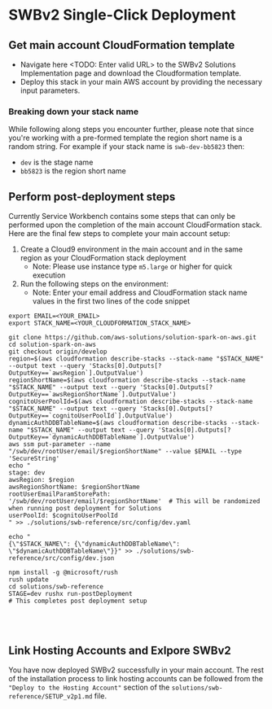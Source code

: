 # SWBv2 Single-Click Deployment

## Get main account CloudFormation template
- Navigate here <TODO: Enter valid URL> to the SWBv2 Solutions Implementation page and download the Cloudformation template. 
- Deploy this stack in your main AWS account by providing the necessary input parameters.

### Breaking down your stack name
While following along steps you encounter further, please note that since you're working with a pre-formed template the region short name is a random string. For example if your stack name is `swb-dev-bb5823` then:
- `dev` is the stage name
- `bb5823` is the region short name

## Perform post-deployment steps
Currently Service Workbench contains some steps that can only be performed upon the completion of the main account CloudFormation stack. Here are the final few steps to complete your main account setup:<br/>

1. Create a Cloud9 environment in the main account and in the same region as your CloudFormation stack deployment
   - Note: Please use instance type `m5.large` or higher for quick execution
2. Run the following steps on the environment:
   - Note: Enter your email address and CloudFormation stack name values in the first two lines of the code snippet

```shell
export EMAIL=<YOUR_EMAIL>
export STACK_NAME=<YOUR_CLOUDFORMATION_STACK_NAME>

git clone https://github.com/aws-solutions/solution-spark-on-aws.git
cd solution-spark-on-aws
git checkout origin/develop
region=$(aws cloudformation describe-stacks --stack-name "$STACK_NAME" --output text --query 'Stacks[0].Outputs[?OutputKey==`awsRegion`].OutputValue')
regionShortName=$(aws cloudformation describe-stacks --stack-name "$STACK_NAME" --output text --query 'Stacks[0].Outputs[?OutputKey==`awsRegionShortName`].OutputValue')
cognitoUserPoolId=$(aws cloudformation describe-stacks --stack-name "$STACK_NAME" --output text --query 'Stacks[0].Outputs[?OutputKey==`cognitoUserPoolId`].OutputValue')
dynamicAuthDDBTableName=$(aws cloudformation describe-stacks --stack-name "$STACK_NAME" --output text --query 'Stacks[0].Outputs[?OutputKey==`dynamicAuthDDBTableName`].OutputValue')
aws ssm put-parameter --name "/swb/dev/rootUser/email/$regionShortName" --value $EMAIL --type 'SecureString'
echo "
stage: dev
awsRegion: $region
awsRegionShortName: $regionShortName
rootUserEmailParamStorePath: '/swb/dev/rootUser/email/$regionShortName'  # This will be randomized when running post deployment for Solutions
userPoolId: $cognitoUserPoolId
" >> ./solutions/swb-reference/src/config/dev.yaml

echo "
{\"$STACK_NAME\": {\"dynamicAuthDDBTableName\": \"$dynamicAuthDDBTableName\"}}" >> ./solutions/swb-reference/src/config/dev.json

npm install -g @microsoft/rush
rush update
cd solutions/swb-reference
STAGE=dev rushx run-postDeployment
# This completes post deployment setup
```


<br/>
<br/>

## Link Hosting Accounts and Exlpore SWBv2
You have now deployed SWBv2 successfully in your main account. The rest of the installation process to link hosting accounts can be followed from the `"Deploy to the Hosting Account"` section of the `solutions/swb-reference/SETUP_v2p1.md` file.